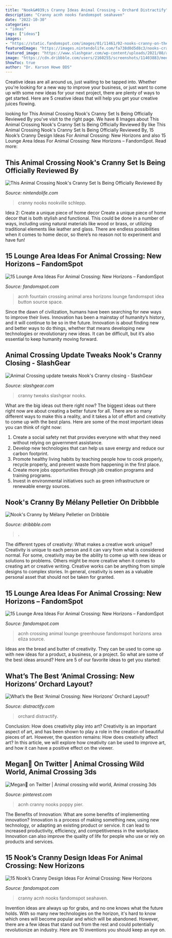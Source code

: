 ```yaml
---
title: "Nook&#039;s Cranny Ideas Animal Crossing ~ Orchard Distractify"
description: "Cranny acnh nooks fandomspot seahaven"
date: "2022-10-30"
categories:
- "ideas"
tags: ["ideas"]
images:
- "https://static.fandomspot.com/images/01/11461/02-nooks-cranny-on-the-lake-screenshot-acnh.jpg"
featuredImage: "https://images.nintendolife.com/fa738d0d5d8c3/nooks-cranny-animal-crossing-lego.original.jpg"
featured_image: "https://www.slashgear.com/wp-content/uploads/2021/08/animalcrossing-nookscranny-closing-time.jpg"
image: "https://cdn.dribbble.com/users/2160255/screenshots/11403883/media/0534531e09ea315dbc4e52232af34dc2.jpg"
ShowToc: true
author: "Dr. Karson Howe DDS"
---
```



Creative ideas are all around us, just waiting to be tapped into. Whether you're looking for a new way to improve your business, or just want to come up with some new ideas for your next project, there are plenty of ways to get started. Here are 5 creative ideas that will help you get your creative juices flowing.

	

		
looking for This Animal Crossing Nook&#039;s Cranny Set Is Being Officially Reviewed By you've visit to the right page. We have 8 Images about This Animal Crossing Nook&#039;s Cranny Set Is Being Officially Reviewed By like This Animal Crossing Nook&#039;s Cranny Set Is Being Officially Reviewed By, 15 Nook’s Cranny Design Ideas For Animal Crossing: New Horizons and also 15 Lounge Area Ideas For Animal Crossing: New Horizons – FandomSpot. Read more:
		
    
## This Animal Crossing Nook&#039;s Cranny Set Is Being Officially Reviewed By

<img loading=lazy src="https://images.nintendolife.com/fa738d0d5d8c3/nooks-cranny-animal-crossing-lego.original.jpg" onerror="this.onerror=null;this.src='https://tse1.mm.bing.net/th?id=OIP.BdBYmGts1m0zWNfLORkNCAHaEK&amp;pid=15.1';" alt="This Animal Crossing Nook&#039;s Cranny Set Is Being Officially Reviewed By">

_Source: nintendolife.com_

>cranny nooks nookville schlepp. 

	

Idea 2: Create a unique piece of home decor
Create a unique piece of home decor that is both stylish and functional. This could be done in a number of ways, including using natural materials like wood or brass, or utilizing traditional elements like leather and glass. There are endless possibilities when it comes to home decor, so there’s no reason not to experiment and have fun!

    
## 15 Lounge Area Ideas For Animal Crossing: New Horizons – FandomSpot

<img loading=lazy src="https://static.fandomspot.com/images/02/12495/14-fountain-at-night-acnh-idea.jpg" onerror="this.onerror=null;this.src='https://tse1.mm.bing.net/th?id=OIP.Pte26YSaLUIe3n3bQ1zjzQHaEK&amp;pid=15.1';" alt="15 Lounge Area Ideas For Animal Crossing: New Horizons – FandomSpot">

_Source: fandomspot.com_

>acnh fountain crossing animal area horizons lounge fandomspot idea button source space. 

	

Since the dawn of civilization, humans have been searching for new ways to improve their lives. Innovation has been a mainstay of humanity’s history, and it will continue to be so in the future. Innovation is about finding new and better ways to do things, whether that means developing new technologies or revolutionary new ideas. It can be difficult, but it’s also essential to keep humanity moving forward.

    
## Animal Crossing Update Tweaks Nook&#039;s Cranny Closing - SlashGear

<img loading=lazy src="https://www.slashgear.com/wp-content/uploads/2021/08/animalcrossing-nookscranny-closing-time.jpg" onerror="this.onerror=null;this.src='https://tse2.mm.bing.net/th?id=OIP.UqzpJuBgxggki3jiHlLKvAHaEK&amp;pid=15.1';" alt="Animal Crossing update tweaks Nook&#039;s Cranny closing - SlashGear">

_Source: slashgear.com_

>cranny tweaks slashgear nooks. 

	

What are the big ideas out there right now?
The biggest ideas out there right now are about creating a better future for all. There are so many different ways to make this a reality, and it takes a lot of effort and creativity to come up with the best plans. Here are some of the most important ideas you can think of right now:
1. Create a social safety net that provides everyone with what they need without relying on government assistance.
2. Develop new technologies that can help us save energy and reduce our carbon footprint. 
3. Promote healthy living habits by teaching people how to cook properly, recycle properly, and prevent waste from happening in the first place. 
4. Create more jobs opportunities through job creation programs and training programs. 
5. Invest in environmental initiatives such as green infrastructure or renewable energy sources.

    
## Nook&#039;s Cranny By Mélany Pelletier On Dribbble

<img loading=lazy src="https://cdn.dribbble.com/users/2160255/screenshots/11403883/media/0534531e09ea315dbc4e52232af34dc2.jpg" onerror="this.onerror=null;this.src='https://tse4.mm.bing.net/th?id=OIP.nM_NqAp9oQ10UpTowvAhagHaFj&amp;pid=15.1';" alt="Nook&#039;s Cranny by Mélany Pelletier on Dribbble">

_Source: dribbble.com_

>. 

	

The different types of creativity: What makes a creative work unique?
Creativity is unique to each person and it can vary from what is considered normal. For some, creativity may be the ability to come up with new ideas or solutions to problems. Others might be more creative when it comes to creating art or creative writing. Creative works can be anything from simple designs to complex stories. In general, creativity is seen as a valuable personal asset that should not be taken for granted.

    
## 15 Lounge Area Ideas For Animal Crossing: New Horizons – FandomSpot

<img loading=lazy src="https://static.fandomspot.com/images/02/12495/15-acnh-greenhouse-interior.jpg" onerror="this.onerror=null;this.src='https://tse3.mm.bing.net/th?id=OIP.m8ZeDGjXVw6kEbdWZWfJxAHaEJ&amp;pid=15.1';" alt="15 Lounge Area Ideas For Animal Crossing: New Horizons – FandomSpot">

_Source: fandomspot.com_

>acnh crossing animal lounge greenhouse fandomspot horizons area eliza source. 

	

Ideas are the bread and butter of creativity. They can be used to come up with new ideas for a product, a business, or a project. So what are some of the best ideas around? Here are 5 of our favorite ideas to get you started:

    
## What’s The Best ‘Animal Crossing: New Horizons’ Orchard Layout?

<img loading=lazy src="https://media.distractify.com/brand-img/zgDALIvQd/1440x753/animal-crossing-new-horizons-orchard-layout-1587592542826.jpg" onerror="this.onerror=null;this.src='https://tse1.mm.bing.net/th?id=OIP.3F7nF5wG1jJv-9S5n6YbegHaD4&amp;pid=15.1';" alt="What’s the Best ‘Animal Crossing: New Horizons’ Orchard Layout?">

_Source: distractify.com_

>orchard distractify. 

	

Conclusion: How does creativity play into art?
Creativity is an important aspect of art, and has been shown to play a role in the creation of beautiful pieces of art. However, the question remains: How does creativity affect art? In this article, we will explore how creativity can be used to improve art, and how it can have a positive effect on the viewer.

    
## Megan🌾 On Twitter | Animal Crossing Wild World, Animal Crossing 3ds

<img loading=lazy src="https://i.pinimg.com/736x/a1/84/be/a184befcfe601732c7a68de221930995.jpg" onerror="this.onerror=null;this.src='https://tse4.mm.bing.net/th?id=OIP.x_PXZK0oI16cALlWI5rw9AHaEK&amp;pid=15.1';" alt="Megan🌾 on Twitter | Animal crossing wild world, Animal crossing 3ds">

_Source: pinterest.com_

>acnh cranny nooks poppy pier. 

	

The Benefits of Innovation: What are some benefits of implementing innovation?
Innovation is a process of making something new, using new technology, or adapting an existing product or service. It can lead to increased productivity, efficiency, and competitiveness in the workplace. Innovation can also improve the quality of life for people who use or rely on products and services.

    
## 15 Nook’s Cranny Design Ideas For Animal Crossing: New Horizons

<img loading=lazy src="https://static.fandomspot.com/images/01/11461/02-nooks-cranny-on-the-lake-screenshot-acnh.jpg" onerror="this.onerror=null;this.src='https://tse4.mm.bing.net/th?id=OIP.h096SzorceuBhVaAJvJg4AHaEK&amp;pid=15.1';" alt="15 Nook’s Cranny Design Ideas For Animal Crossing: New Horizons">

_Source: fandomspot.com_

>cranny acnh nooks fandomspot seahaven. 

	

Invention ideas are always up for grabs, and no one knows what the future holds. With so many new technologies on the horizon, it's hard to know which ones will become popular and which will be abandoned. However, there are a few ideas that stand out from the rest and could potentially revolutionize an industry. Here are 10 inventions you should keep an eye on.

